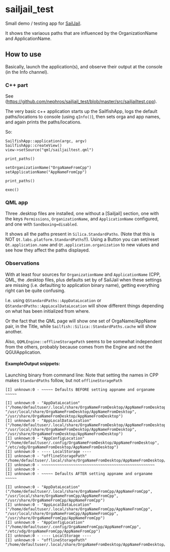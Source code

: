 # sailjail_test

Small demo / testing app for [SailJail](https://github.com/sailfishos/sailjail).

It shows the variaous paths that are influenced by the OrganizationName and ApplicationName.

## How to use

Basically, launch the application(s), and observe their output at the console (in the Info channel).

### C++ part

See (https://github.com/nephros/sailjail_test/blob/master/src/sailjailtest.cpp).

The very basic c++ application starts up the SailfishApp, logs the default
paths/locations to console (using `qInfo()`), then sets orga and app names, and again prints the paths/locations.

So:

    SailfishApp::application(argc, argv)
    SailfishApp::createView()
    view->setSource("qml/sailjailtest.qml")

    print_paths()

    setOrganizationName("OrgaNameFromCpp")
    setApplicationName("AppNameFromCpp")

    print_paths()

    exec()

### QML app

Three .desktop files are installed, one without a [Sailjail] section, 
one with the keys `Permissions`, `OrganizationName`, and `ApplicationName` configured, 
and one with `Sandboxing=disabled`.

It shows all the paths present in `Silica.StandardPaths`. (Note that this is NOT `Qt.labs.platform.StandardPaths`!!).
Using a Button you can set/reset `Qt.application.name` and `Qt.application.organization` to new values and see how they affect the paths displayed.

### Observations

With at least four sources for `OrganizationName` and `ApplicationName` (CPP, QML, the .desktop files, 
plus defaults set by of SailJail when these settings are missing (i.e. defaulting to application binary name), 
getting everything right can be quite confusing.

I.e. using `QStandardPaths::AppDataLocation` or `QStandardPaths::AppLocalDataLocation` 
will show different things depending on what has been initialized from where.

Or the fact that the QML page will show one set of OrgaName/AppName pair, in
the Title, while `Sailfish::Silica::StandardPaths.cache` will show another.

Also, `QQMLEngine::offlineStoragePath` seems to be somewhat independent from
the others, probably because comes from the Engine and not the QGUIApplication.

#### ExampleOutput snippets:

Launching binary from command line:
Note that setting the names in CPP makes `StandardPaths` follow, but not `offlineStoragePath`

    [I] unknown:0 - ~~~~~ Defaults BEFORE setting appname and organame ~~~~~
    
    [I] unknown:0 - "AppDataLocation" ("/home/defaultuser/.local/share/OrgaNameFromDesktop/AppNameFromDesktop", "/usr/local/share/OrgaNameFromDesktop/AppNameFromDesktop", "/usr/share/OrgaNameFromDesktop/AppNameFromDesktop")
    [I] unknown:0 - "AppLocalDataLocation" ("/home/defaultuser/.local/share/OrgaNameFromDesktop/AppNameFromDesktop", "/usr/local/share/OrgaNameFromDesktop/AppNameFromDesktop", "/usr/share/OrgaNameFromDesktop/AppNameFromDesktop")
    [I] unknown:0 - "AppConfigLocation" ("/home/defaultuser/.config/OrgaNameFromDesktop/AppNameFromDesktop", "/etc/xdg/OrgaNameFromDesktop/AppNameFromDesktop")
    [I] unknown:0 - ---- LocalStorage ----
    [I] unknown:0 - "offlineStoragePath" "/home/defaultuser/.local/share/OrgaNameFromDesktop/AppNameFromDesktop/QML/OfflineStorage"
    [I] unknown:0 - ~~~~~~~~~~~~~~~~~~~~~~~~~~~~~~~~~~~~~~~~~~~~~~~~~~
    [I] unknown:0 -
    [I] unknown:0 - ~~~~~ Defaults AFTER setting appname and organame ~~~~~
    
    [I] unknown:0 - "AppDataLocation" ("/home/defaultuser/.local/share/OrgaNameFromCpp/AppNameFromCpp", "/usr/local/share/OrgaNameFromCpp/AppNameFromCpp", "/usr/share/OrgaNameFromCpp/AppNameFromCpp")
    [I] unknown:0 - "AppLocalDataLocation" ("/home/defaultuser/.local/share/OrgaNameFromCpp/AppNameFromCpp", "/usr/local/share/OrgaNameFromCpp/AppNameFromCpp", "/usr/share/OrgaNameFromCpp/AppNameFromCpp")
    [I] unknown:0 - "AppConfigLocation" ("/home/defaultuser/.config/OrgaNameFromCpp/AppNameFromCpp", "/etc/xdg/OrgaNameFromCpp/AppNameFromCpp")
    [I] unknown:0 - ---- LocalStorage ----
    [I] unknown:0 - "offlineStoragePath" "/home/defaultuser/.local/share/OrgaNameFromDesktop/AppNameFromDesktop/QML/OfflineStorage"


